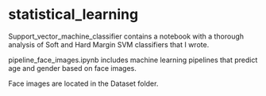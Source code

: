 # statistical_learning

Support_vector_machine_classifier contains a notebook with a thorough analysis of Soft and Hard Margin SVM classifiers that I wrote.

pipeline_face_images.ipynb includes machine learning pipelines that predict age and gender based on face images.

Face images are located in the Dataset folder.
